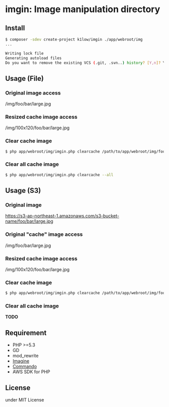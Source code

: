 # imgin: Image manipulation directory

## Install

```sh
$ composer -sdev create-project k1low/imgin ./app/webroot/img
...

Writing lock file
Generating autoload files
Do you want to remove the existing VCS (.git, .svn..) history? [Y,n]? Y
```

## Usage (File)

### Original image access

/img/foo/bar/large.jpg

### Resized cache image access

/img/100x120/foo/bar/large.jpg

### Clear cache image

```sh
$ php app/webroot/img/imgin.php clearcache /path/to/app/webroot/img/foo/bar/large.jpg
```

### Clear all cache image

```sh
$ php app/webroot/img/imgin.php clearcache --all
```

## Usage (S3)

### Original image

https://s3-ap-northeast-1.amazonaws.com/s3-bucket-name/foo/bar/large.jpg

### Original "cache" image access

/img/foo/bar/large.jpg

### Resized cache image access

/img/100x120/foo/bar/large.jpg

### Clear cache image

```sh
$ php app/webroot/img/imgin.php clearcache /path/to/app/webroot/img/foo/bar/large.jpg
```

### Clear all cache image

**TODO**

## Requirement

- PHP >=5.3
- GD
- mod_rewrite
- [Imagine](http://imagine.readthedocs.org/en/latest/)
- [Commando](https://github.com/nategood/commando)
- AWS SDK for PHP

## License

under MIT License
